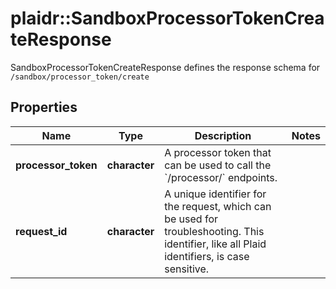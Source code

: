 # plaidr::SandboxProcessorTokenCreateResponse

SandboxProcessorTokenCreateResponse defines the response schema for `/sandbox/processor_token/create`

## Properties
Name | Type | Description | Notes
------------ | ------------- | ------------- | -------------
**processor_token** | **character** | A processor token that can be used to call the &#x60;/processor/&#x60; endpoints. | 
**request_id** | **character** | A unique identifier for the request, which can be used for troubleshooting. This identifier, like all Plaid identifiers, is case sensitive. | 


